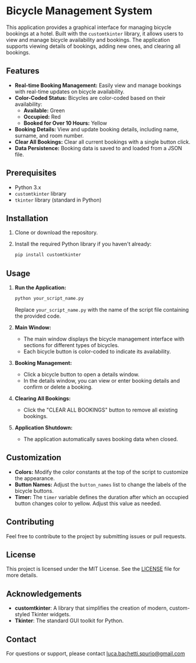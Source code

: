 # Bicycle Management System

This application provides a graphical interface for managing bicycle bookings at a hotel. Built with the `customtkinter` library, it allows users to view and manage bicycle availability and bookings. The application supports viewing details of bookings, adding new ones, and clearing all bookings.

## Features

- **Real-time Booking Management:** Easily view and manage bookings with real-time updates on bicycle availability.
- **Color-Coded Status:** Bicycles are color-coded based on their availability:
  - **Available:** Green
  - **Occupied:** Red
  - **Booked for Over 10 Hours:** Yellow
- **Booking Details:** View and update booking details, including name, surname, and room number.
- **Clear All Bookings:** Clear all current bookings with a single button click.
- **Data Persistence:** Booking data is saved to and loaded from a JSON file.

## Prerequisites

- Python 3.x
- `customtkinter` library
- `tkinter` library (standard in Python)

## Installation

1. Clone or download the repository.
2. Install the required Python library if you haven't already:

    ```bash
    pip install customtkinter
    ```

## Usage

1. **Run the Application:**

    ```bash
    python your_script_name.py
    ```

    Replace `your_script_name.py` with the name of the script file containing the provided code.

2. **Main Window:**
   - The main window displays the bicycle management interface with sections for different types of bicycles.
   - Each bicycle button is color-coded to indicate its availability.

3. **Booking Management:**
   - Click a bicycle button to open a details window.
   - In the details window, you can view or enter booking details and confirm or delete a booking.

4. **Clearing All Bookings:**
   - Click the "CLEAR ALL BOOKINGS" button to remove all existing bookings.

5. **Application Shutdown:**
   - The application automatically saves booking data when closed.

## Customization

- **Colors:** Modify the color constants at the top of the script to customize the appearance.
- **Button Names:** Adjust the `button_names` list to change the labels of the bicycle buttons.
- **Timer:** The `timer` variable defines the duration after which an occupied button changes color to yellow. Adjust this value as needed.

## Contributing

Feel free to contribute to the project by submitting issues or pull requests.

## License

This project is licensed under the MIT License. See the [LICENSE](LICENSE) file for more details.

## Acknowledgements

- **customtkinter**: A library that simplifies the creation of modern, custom-styled Tkinter widgets.
- **Tkinter**: The standard GUI toolkit for Python.

## Contact

For questions or support, please contact luca.bachetti.spurio@gmail.com
